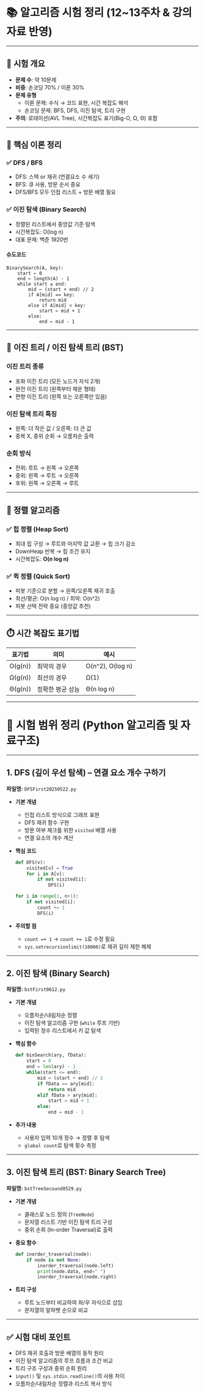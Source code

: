 
# 📚 알고리즘 시험 정리 (12~13주차 & 강의자료 반영)

---

## 🧾 시험 개요

- **문제 수**: 약 10문제
- **비중**: 손코딩 70% / 이론 30%
- **문제 유형**
  - 이론 문제: 수식 → 코드 표현, 시간 복잡도 해석
  - 손코딩 문제: BFS, DFS, 이진 탐색, 트리 구현
- **주의**: 로테이션(AVL Tree), 시간복잡도 표기(Big-O, Ω, Θ) 포함

---

## 📌 핵심 이론 정리

### ✅ DFS / BFS

- DFS: 스택 or 재귀 (연결요소 수 세기)
- BFS: 큐 사용, 방문 순서 중요
- DFS/BFS 모두 인접 리스트 + 방문 배열 필요

### ✅ 이진 탐색 (Binary Search)

- 정렬된 리스트에서 중앙값 기준 탐색
- 시간복잡도: O(log n)
- 대표 문제: 백준 1920번

#### 슈도코드

```text
BinarySearch(A, key):
    start ← 0
    end ← length(A) - 1
    while start ≤ end:
        mid ← (start + end) // 2
        if A[mid] == key:
            return mid
        else if A[mid] < key:
            start ← mid + 1
        else:
            end ← mid - 1
```

---

## 🌲 이진 트리 / 이진 탐색 트리 (BST)

### 이진 트리 종류

- 포화 이진 트리 (모든 노드가 자식 2개)
- 완전 이진 트리 (왼쪽부터 채운 형태)
- 편향 이진 트리 (왼쪽 또는 오른쪽만 있음)

### 이진 탐색 트리 특징

- 왼쪽: 더 작은 값 / 오른쪽: 더 큰 값
- 중복 X, 중위 순회 → 오름차순 출력

### 순회 방식

- 전위: 루트 → 왼쪽 → 오른쪽
- 중위: 왼쪽 → 루트 → 오른쪽
- 후위: 왼쪽 → 오른쪽 → 루트

---

## 🔄 정렬 알고리즘

### ✅ 힙 정렬 (Heap Sort)

- 최대 힙 구성 → 루트와 마지막 값 교환 → 힙 크기 감소
- DownHeap 반복 → 힙 조건 유지
- 시간복잡도: **O(n log n)**

### ✅ 퀵 정렬 (Quick Sort)

- 피봇 기준으로 분할 → 왼쪽/오른쪽 재귀 호출
- 최선/평균: O(n log n) / 최악: O(n^2)
- 피봇 선택 전략 중요 (중앙값 추천)

---

## ⏱️ 시간 복잡도 표기법

| 표기법 | 의미             | 예시        |
|--------|------------------|-------------|
| O(g(n)) | 최악의 경우       | O(n^2), O(log n) |
| Ω(g(n)) | 최선의 경우       | Ω(1)         |
| Θ(g(n)) | 정확한 평균 성능   | Θ(n log n)   |

---


# 📝 시험 범위 정리 (Python 알고리즘 및 자료구조)

---

## 1. DFS (깊이 우선 탐색) – 연결 요소 개수 구하기

**파일명:** `DFSFirst20250522.py`

- **기본 개념**
  - 인접 리스트 방식으로 그래프 표현
  - DFS 재귀 함수 구현
  - 방문 여부 체크를 위한 `visited` 배열 사용
  - 연결 요소의 개수 계산

- **핵심 코드**
  ```python
  def DFS(v):
      visited[v] = True
      for i in A[v]:
          if not visited[i]:
              DFS(i)

  for i in range(1, n+1):
      if not visited[i]:
          count += 1
          DFS(i)
  ```

- **주의할 점**
  - `count =+ 1` → `count += 1`로 수정 필요
  - `sys.setrecursionlimit(10000)`로 재귀 깊이 제한 해제

---

## 2. 이진 탐색 (Binary Search)

**파일명:** `bstFirst0612.py`

- **기본 개념**
  - 오름차순/내림차순 정렬
  - 이진 탐색 알고리즘 구현 (`while` 루프 기반)
  - 입력된 정수 리스트에서 키 값 탐색

- **핵심 함수**
  ```python
  def binSearch(ary, fData):
      start = 0
      end = len(ary) - 1
      while(start <= end):
          mid = (start + end) // 2
          if fData == ary[mid]:
              return mid
          elif fData > ary[mid]:
              start = mid + 1
          else:
              end = mid - 1
  ```

- **추가 내용**
  - 사용자 입력 10개 정수 → 정렬 후 탐색
  - `global count`로 탐색 횟수 측정

---

## 3. 이진 탐색 트리 (BST: Binary Search Tree)

**파일명:** `bstTreeSecound0529.py`

- **기본 개념**
  - 클래스로 노드 정의 (`TreeNode`)
  - 문자열 리스트 기반 이진 탐색 트리 구성
  - 중위 순회 (In-order Traversal)로 출력

- **중요 함수**
  ```python
  def inorder_traversal(node):
      if node is not None:
          inorder_traversal(node.left)
          print(node.data, end=" ")
          inorder_traversal(node.right)
  ```

- **트리 구성**
  - 루트 노드부터 비교하여 좌/우 자식으로 삽입
  - 문자열의 알파벳 순으로 비교

---

## ✅ 시험 대비 포인트

- DFS 재귀 호출과 방문 배열의 동작 원리
- 이진 탐색 알고리즘의 루프 흐름과 조건 비교
- 트리 구조 구성과 중위 순회 원리
- `input()` 및 `sys.stdin.readline()`의 사용 차이
- 오름차순/내림차순 정렬과 리스트 복사 방식

